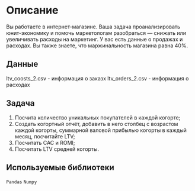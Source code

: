 # Описание

Вы работаете в интернет-магазине. Ваша задача проанализировать юнит-экономику и помочь маркетологам разобраться — снижать или увеличивать расходы на маркетинг. У вас есть данные о продажах и расходах. Вы также знаете, что маржинальность магазина равна 40%.

## Данные

ltv_coosts_2.csv - информация о заказх
ltv_orders_2.csv - информация о расходах

## Задача

1. Посчита количество уникальных покупателей в каждой когорте;
2. Создать когортный отчёт, добавить в него столбец с возрастом каждой когорты, суммарной валовой прибылью когорты в каждый месяц, посчитайте LTV;
3. Посчитать CAC и ROMI;
4. Посчитать LTV средней когорты.

## Используемые библиотеки

`Pandas` `Numpy`